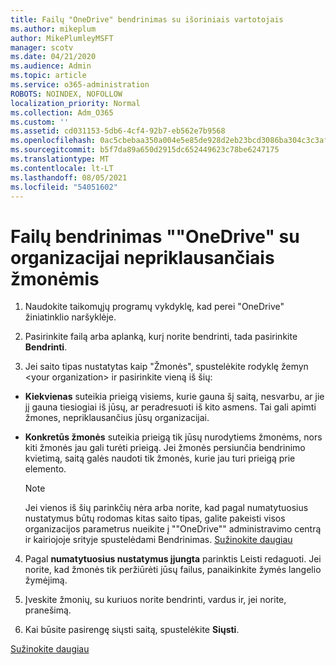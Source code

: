 ```yaml
---
title: Failų "OneDrive" bendrinimas su išoriniais vartotojais
ms.author: mikeplum
author: MikePlumleyMSFT
manager: scotv
ms.date: 04/21/2020
ms.audience: Admin
ms.topic: article
ms.service: o365-administration
ROBOTS: NOINDEX, NOFOLLOW
localization_priority: Normal
ms.collection: Adm_O365
ms.custom: ''
ms.assetid: cd031153-5db6-4cf4-92b7-eb562e7b9568
ms.openlocfilehash: 0ac5cbebaa350a004e5e85de928d2eb23bcd3086ba304c3c3afdfa9c13e42188
ms.sourcegitcommit: b5f7da89a650d2915dc652449623c78be6247175
ms.translationtype: MT
ms.contentlocale: lt-LT
ms.lasthandoff: 08/05/2021
ms.locfileid: "54051602"
---
```

# <a name="share-files-in-onedrive-with-people-outside-your-organization"></a>Failų bendrinimas ""OneDrive" su organizacijai nepriklausančiais žmonėmis

1. Naudokite taikomųjų programų vykdyklę, kad perei "OneDrive" žiniatinklio naršyklėje. 
    
2. Pasirinkite failą arba aplanką, kurį norite bendrinti, tada pasirinkite **Bendrinti**. 
    
3. Jei saito tipas nustatytas kaip "Žmonės", spustelėkite rodyklę žemyn \<your organization\> ir pasirinkite vieną iš šių: 
    
  - **Kiekvienas** suteikia prieigą visiems, kurie gauna šį saitą, nesvarbu, ar jie jį gauna tiesiogiai iš jūsų, ar peradresuoti iš kito asmens. Tai gali apimti žmones, nepriklausančius jūsų organizacijai. 
    
  - **Konkretūs žmonės** suteikia prieigą tik jūsų nurodytiems žmonėms, nors kiti žmonės jau gali turėti prieigą. Jei žmonės persiunčia bendrinimo kvietimą, saitą galės naudoti tik žmonės, kurie jau turi prieigą prie elemento. 
    
    > [!NOTE]
    > Jei vienos iš šių parinkčių nėra arba norite, kad pagal numatytuosius nustatymus būtų rodomas kitas saito tipas, galite pakeisti visos  organizacijos parametrus nueikite į ""OneDrive"" administravimo centrą ir kairiojoje srityje spustelėdami Bendrinimas. [Sužinokite daugiau](https://go.microsoft.com/fwlink/?linkid=871961)
  
4. Pagal **numatytuosius nustatymus įjungta** parinktis Leisti redaguoti. Jei norite, kad žmonės tik peržiūrėti jūsų failus, panaikinkite žymės langelio žymėjimą. 
    
5. Įveskite žmonių, su kuriuos norite bendrinti, vardus ir, jei norite, pranešimą.
    
6. Kai būsite pasirengę siųsti saitą, spustelėkite **Siųsti**. 
    
[Sužinokite daugiau](https://go.microsoft.com/fwlink/?linkid=871861)
  

